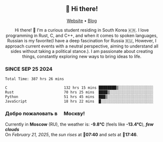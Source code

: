 <h2 align="center">👋 Hi there!</h2>
<p align="center">
  <a href="https://urdekcah.ru">Website</a> •
  <a href="https://urdekcah.blog">Blog</a>
</p>

<p align="center">
  Hi there! 👋 I'm a curious student residing in South Korea 🇰🇷. I love programming in Rust, C, and C++, and when it comes to spoken languages, Russian is my favorite(I have a deep fascination for Russia 🇷🇺, However, I approach current events with a neutral perspective, aiming to understand all sides without taking a political stance.). I am passionate about creating things, constantly exploring new ways to bring ideas to life.
</p>

### SINCE SEP 25 2024
<!--START_SECTION:waka-->
<!--LAST_WAKA_UPDATE:2025-02-20 18:28:55-->
```txt
Total Time: 387 hrs 26 mins

C                          132 hrs 15 mins ████████▒░░░░░░░░░░░░░░░░   33.21 %
Rust                       70 hrs 25 mins  ████▒░░░░░░░░░░░░░░░░░░░░   17.68 %
Python                     51 hrs 45 mins  ███▒░░░░░░░░░░░░░░░░░░░░░   13.00 %
JavaScript                 18 hrs 22 mins  █░░░░░░░░░░░░░░░░░░░░░░░░   04.61 %
```
<!--END_SECTION:waka-->

<h3>Добро пожаловать в <img src="https://cdn-icons-png.flaticon.com/512/197/197408.png" width="13"/> Москву!</h3>

<!--START_SECTION:weather:moscow-->
<!--LAST_WEATHER_UPDATE:2025-02-21 06:29:16-->
Currently in **Moscow** (RU), the weather is: **-9.8°C** (feels like **-13.4°C**), ***few clouds***<br/>
On *February 21, 2025*, the *sun rises* at 🌅**07:40** and *sets* at 🌇**17:46**.
<!--END_SECTION:weather-->
